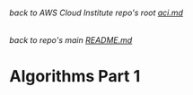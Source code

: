 ###### back to AWS Cloud Institute repo's root [aci.md](../aci.md)
###### back to repo's main [README.md](../../../README.md)
# Algorithms Part 1
